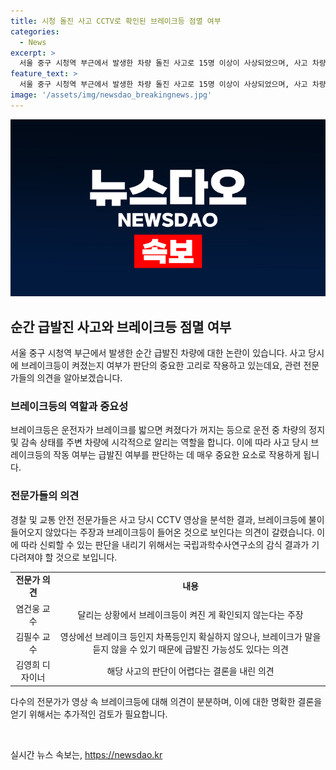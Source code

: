 ```yaml
---
title: 시청 돌진 사고 CCTV로 확인된 브레이크등 점멸 여부
categories:
  - News
excerpt: >
  서울 중구 시청역 부근에서 발생한 차량 돌진 사고로 15명 이상이 사상되었으며, 사고 차량 운전자가 브레이크를 밟지 않은 것으로 파악되고 있다. 이에 대해 전문가들은 급발진 사고 가능성을 부정하며 CCTV 영상에서 브레이크등에 불이 들어오지 않았다는 주장이 나온 가운데, 실제 사고 원인에 대한 명확한 판단을 위해 국립과학수사연구소의 감식 결과를 기다리고 있다.
feature_text: >
  서울 중구 시청역 부근에서 발생한 차량 돌진 사고로 15명 이상이 사상되었으며, 사고 차량 운전자가 브레이크를 밟지 않은 것으로 파악되고 있다. 이에 대해 전문가들은 급발진 사고 가능성을 부정하며 CCTV 영상에서 브레이크등에 불이 들어오지 않았다는 주장이 나온 가운데, 실제 사고 원인에 대한 명확한 판단을 위해 국립과학수사연구소의 감식 결과를 기다리고 있다.
image: '/assets/img/newsdao_breakingnews.jpg'
---
```


<p><img src="/assets/img/newsdao_breakingnews.jpg" alt="firstkoreanews 속보" /></p>

<h2 data-ke-size="size26">순간 급발진 사고와 브레이크등 점멸 여부</h2>

<p data-ke-size="size16">서울 중구 시청역 부근에서 발생한 순간 급발진 차량에 대한 논란이 있습니다. 사고 당시에 브레이크등이 켜졌는지 여부가 판단의 중요한 고리로 작용하고 있는데요, 관련 전문가들의 의견을 알아보겠습니다.</p>

<h3>브레이크등의 역할과 중요성</h3>

<p data-ke-size="size16">브레이크등은 운전자가 브레이크를 밟으면 켜졌다가 꺼지는 등으로 운전 중 차량의 정지 및 감속 상태를 주변 차량에 시각적으로 알리는 역할을 합니다. 이에 따라 사고 당시 브레이크등의 작동 여부는 급발진 여부를 판단하는 데 매우 중요한 요소로 작용하게 됩니다.</p>

<h3>전문가들의 의견</h3>

<p data-ke-size="size16">경찰 및 교통 안전 전문가들은 사고 당시 CCTV 영상을 분석한 결과, 브레이크등에 불이 들어오지 않았다는 주장과 브레이크등이 들어온 것으로 보인다는 의견이 갈렸습니다. 이에 따라 신뢰할 수 있는 판단을 내리기 위해서는 국립과학수사연구소의 감식 결과가 기다려져야 할 것으로 보입니다.</p>

<table>
    <tr>
        <td style="text-align: center; height: 17px;"><b>전문가 의견</b></td>
        <td style="text-align: center; height: 17px;"><b>내용</b></td>
    </tr>
    <tr>
        <td style="text-align: center; height: 17px;">염건웅 교수</td>
        <td style="text-align: center; height: 17px;">달리는 상황에서 브레이크등이 켜진 게 확인되지 않는다는 주장</td>
    </tr>
    <tr>
        <td style="text-align: center; height: 17px;">김필수 교수</td>
        <td style="text-align: center; height: 17px;">영상에선 브레이크 등인지 차폭등인지 확실하지 않으나, 브레이크가 말을 듣지 않을 수 있기 때문에 급발진 가능성도 있다는 의견</td>
    </tr>
    <tr>
        <td style="text-align: center; height: 17px;">김영희 디자이너</td>
        <td style="text-align: center; height: 17px;">해당 사고의 판단이 어렵다는 결론을 내린 의견</td>
    </tr>
</table>

<p data-ke-size="size16">다수의 전문가가 영상 속 브레이크등에 대해 의견이 분분하며, 이에 대한 명확한 결론을 얻기 위해서는 추가적인 검토가 필요합니다.</p>

<p data-ke-size="size16">&nbsp;</p>
실시간 뉴스 속보는, <a href="https://newsdao.kr" rel="dofollow">https://newsdao.kr</a>


